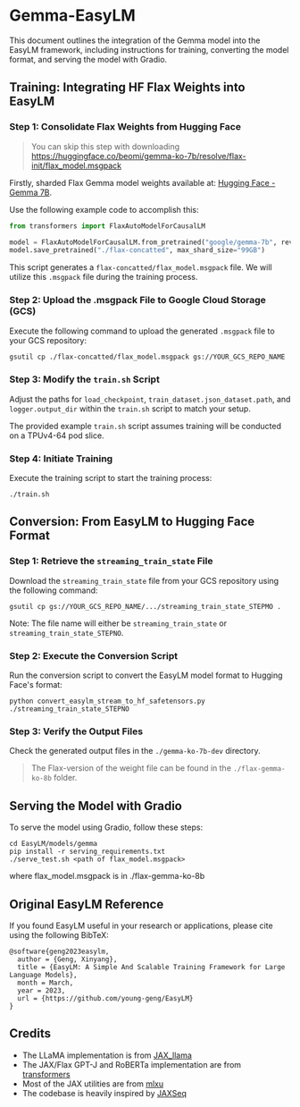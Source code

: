# Gemma-EasyLM

This document outlines the integration of the Gemma model into the EasyLM framework, including instructions for training, converting the model format, and serving the model with Gradio.

## Training: Integrating HF Flax Weights into EasyLM

### Step 1: Consolidate Flax Weights from Hugging Face

> You can skip this step with downloading https://huggingface.co/beomi/gemma-ko-7b/resolve/flax-init/flax_model.msgpack

Firstly, sharded Flax Gemma model weights available at: [Hugging Face - Gemma 7B](https://huggingface.co/google/gemma-7b/tree/flax).

Use the following example code to accomplish this:

```python
from transformers import FlaxAutoModelForCausalLM

model = FlaxAutoModelForCausalLM.from_pretrained("google/gemma-7b", revision="flax")
model.save_pretrained("./flax-concatted", max_shard_size="99GB")
```

This script generates a `flax-concatted/flax_model.msgpack` file. We will utilize this `.msgpack` file during the training process.

### Step 2: Upload the .msgpack File to Google Cloud Storage (GCS)

Execute the following command to upload the generated `.msgpack` file to your GCS repository:

```bash
gsutil cp ./flax-concatted/flax_model.msgpack gs://YOUR_GCS_REPO_NAME
```

### Step 3: Modify the `train.sh` Script

Adjust the paths for `load_checkpoint`, `train_dataset.json_dataset.path`, and `logger.output_dir` within the `train.sh` script to match your setup.

The provided example `train.sh` script assumes training will be conducted on a TPUv4-64 pod slice.

### Step 4: Initiate Training

Execute the training script to start the training process:

```
./train.sh
```

## Conversion: From EasyLM to Hugging Face Format

### Step 1: Retrieve the `streaming_train_state` File

Download the `streaming_train_state` file from your GCS repository using the following command:

```
gsutil cp gs://YOUR_GCS_REPO_NAME/.../streaming_train_state_STEPMO .
```

Note: The file name will either be `streaming_train_state` or `streaming_train_state_STEPNO`.

### Step 2: Execute the Conversion Script

Run the conversion script to convert the EasyLM model format to Hugging Face's format:

```
python convert_easylm_stream_to_hf_safetensors.py ./streaming_train_state_STEPNO
```

### Step 3: Verify the Output Files

Check the generated output files in the `./gemma-ko-7b-dev` directory.

> The Flax-version of the weight file can be found in the `./flax-gemma-ko-8b` folder.

## Serving the Model with Gradio

To serve the model using Gradio, follow these steps:

```
cd EasyLM/models/gemma
pip install -r serving_requirements.txt
./serve_test.sh <path of flax_model.msgpack>
```

where flax_model.msgpack is in ./flax-gemma-ko-8b 

## Original EasyLM Reference
If you found EasyLM useful in your research or applications, please cite using the following BibTeX:
```
@software{geng2023easylm,
  author = {Geng, Xinyang},
  title = {EasyLM: A Simple And Scalable Training Framework for Large Language Models},
  month = March,
  year = 2023,
  url = {https://github.com/young-geng/EasyLM}
}
```

## Credits
* The LLaMA implementation is from [JAX_llama](https://github.com/Sea-Snell/JAX_llama)
* The JAX/Flax GPT-J and RoBERTa implementation are from [transformers](https://huggingface.co/docs/transformers/main/en/index)
* Most of the JAX utilities are from [mlxu](https://github.com/young-geng/mlxu)
* The codebase is heavily inspired by [JAXSeq](https://github.com/Sea-Snell/JAXSeq)
